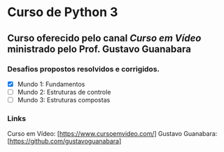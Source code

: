 # Curso de Python 3
##  Curso oferecido pelo canal *Curso em Vídeo* ministrado pelo Prof. Gustavo Guanabara

### Desafios propostos resolvidos e corrigidos.
- [x] Mundo 1: Fundamentos
- [ ] Mundo 2: Estruturas de controle
- [ ] Mundo 3: Estruturas compostas
 
### Links
 Curso em Vídeo: [https://www.cursoemvideo.com/]
 Gustavo Guanabara: [https://github.com/gustavoguanabara]
